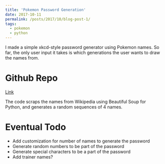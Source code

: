 ```yaml
---
title: 'Pokemon Password Generation'
date: 2017-10-11
permalink: /posts/2017/10/blog-post-1/
tags:
  - pokemon
  - python
---
```


I made a simple xkcd-style password generator using Pokemon names.
So far, the only user input it takes is which generations the user wants to draw the names from.

Github Repo
======
<span style="color:blue">[Link](https://github.com/choimy007/pokemon-password)</span>

The code scraps the names from Wikipedia using Beautiful Soup for Python, 
and generates a random sequences of 4 names.

Eventual Todo
======
* Add customization for number of names to generate the password
* Generate random numbers to be part of the password
* Generate special characters to be a part of the password
* Add trainer names?

